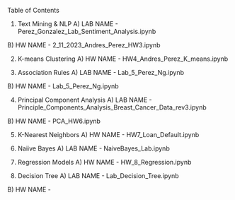 Table of Contents 
1)	Text Mining & NLP
  A) LAB NAME - Perez_Gonzalez_Lab_Sentiment_Analysis.ipynb
                
  B) HW NAME - 2_11_2023_Andres_Perez_HW3.ipynb
              
2)	K-means Clustering
  A) HW NAME - HW4_Andres_Perez_K_means.ipynb
  
3)	Association Rules
  A) LAB NAME - Lab_5_Perez_Ng.ipynb
  
  B) HW NAME - Lab_5_Perez_Ng.ipynb
  
4)	Principal Component Analysis
  A) LAB NAME - Principle_Components_Analysis_Breast_Cancer_Data_rev3.ipynb
  
  B) HW NAME - PCA_HW6.ipynb
  
5)	K-Nearest Neighbors
  A) HW NAME - HW7_Loan_Default.ipynb
  
6) Naiive Bayes
  A) LAB NAME - NaiveBayes_Lab.ipynb
  
7) Regression Models
  A) HW NAME - HW_8_Regression.ipynb
  
8) Decision Tree
  A) LAB NAME - Lab_Decision_Tree.ipynb
  
  B) HW NAME - 
  
